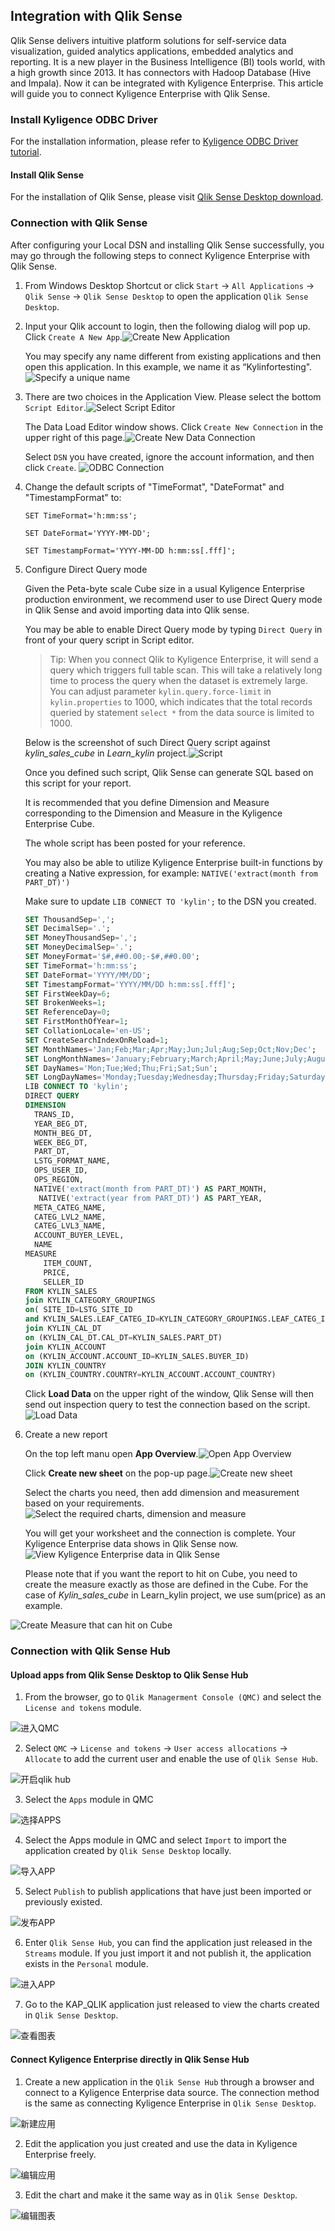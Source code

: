 ## Integration with Qlik Sense

Qlik Sense delivers intuitive platform solutions for self-service data visualization, guided analytics applications, embedded analytics and reporting. It is a new player in the Business Intelligence (BI) tools world, with a high growth since 2013. It has connectors with Hadoop Database (Hive and Impala). Now it can be integrated with Kyligence Enterprise. This article will guide you to connect Kyligence Enterprise with Qlik Sense.  

### Install Kyligence ODBC Driver

For the installation information, please refer to [Kyligence ODBC Driver tutorial](../driver/kyligence_odbc.en.md).

#### Install Qlik Sense

For the installation of Qlik Sense, please visit [Qlik Sense Desktop download](https://www.qlik.com/us/try-or-buy/download-qlik-sense).

### Connection with Qlik Sense
After configuring your Local DSN and installing Qlik Sense successfully, you may go through the following steps to connect Kyligence Enterprise with Qlik Sense.

1. From Windows Desktop Shortcut or click `Start` -> `All Applications` -> `Qlik Sense` -> `Qlik Sense Desktop` to open the application `Qlik Sense Desktop`.

2. Input your Qlik account to login, then the following dialog will pop up. Click `Create A New App`.![Create New Application](images/qlik/welcome_to_qlik_desktop.png)

   You may specify any name different from existing applications and then open this application. In this example, we name it as “Kylinfortesting".![Specify a unique name](images/qlik/create_new_application.png)

3. There are two choices in the Application View. Please select the bottom `Script Editor`.![Select Script Editor](images/qlik/script_editor.png)

   The Data Load Editor window shows. Click `Create New Connection` in the upper right of this page.![Create New Data Connection](images/qlik/create_data_connection.png)

   Select `DSN` you have created, ignore the account information, and then click `Create`. ![ODBC Connection](images/qlik/odbc_connection.png)

4. Change the default scripts of "TimeFormat", "DateFormat" and "TimestampFormat" to:

   `SET TimeFormat='h:mm:ss';`

   `SET DateFormat='YYYY-MM-DD';`

   `SET TimestampFormat='YYYY-MM-DD h:mm:ss[.fff]';`

5. Configure Direct Query mode

   Given the Peta-byte scale Cube size in a usual Kyligence Enterprise production environment, we recommend user to use Direct Query mode in Qlik Sense and avoid importing data into Qlik sense.

   You may be able to enable Direct Query mode by typing `Direct Query` in front of your query script in Script editor.

   > Tip: When you connect Qlik to Kyligence Enterprise, it will send a query which triggers full table scan. This will take a relatively long time to process the query when the dataset is extremely large. You can adjust parameter `kylin.query.force-limit` in `kylin.properties` to 1000, which indicates that the total records queried by statement `select *` from the data source is limited to 1000.
   
   Below is the screenshot of such Direct Query script against *kylin_sales_cube* in *Learn_kylin* project.![Script](images/Qlik/script_run_result.PNG)

   Once you defined such script, Qlik Sense can generate SQL based on this script for your report.

   It is recommended that you define Dimension and Measure corresponding to the Dimension and Measure in the Kyligence Enterprise Cube.  

   The whole script has been posted for your reference. 

   You may also be able to utilize Kyligence Enterprise built-in functions by creating a Native expression, for example: `NATIVE('extract(month from PART_DT)') ` 

   Make sure to update `LIB CONNECT TO 'kylin';` to the DSN you created. 

   ```sql
   SET ThousandSep=',';
   SET DecimalSep='.';
   SET MoneyThousandSep=',';
   SET MoneyDecimalSep='.';
   SET MoneyFormat='$#,##0.00;-$#,##0.00';
   SET TimeFormat='h:mm:ss';
   SET DateFormat='YYYY/MM/DD';
   SET TimestampFormat='YYYY/MM/DD h:mm:ss[.fff]';
   SET FirstWeekDay=6;
   SET BrokenWeeks=1;
   SET ReferenceDay=0;
   SET FirstMonthOfYear=1;
   SET CollationLocale='en-US';
   SET CreateSearchIndexOnReload=1;
   SET MonthNames='Jan;Feb;Mar;Apr;May;Jun;Jul;Aug;Sep;Oct;Nov;Dec';
   SET LongMonthNames='January;February;March;April;May;June;July;August;September;October;November;December';
   SET DayNames='Mon;Tue;Wed;Thu;Fri;Sat;Sun';
   SET LongDayNames='Monday;Tuesday;Wednesday;Thursday;Friday;Saturday;Sunday';
   LIB CONNECT TO 'kylin';
   DIRECT QUERY
   DIMENSION 
     TRANS_ID,
     YEAR_BEG_DT,
     MONTH_BEG_DT,
     WEEK_BEG_DT,
     PART_DT,
     LSTG_FORMAT_NAME,
     OPS_USER_ID,
     OPS_REGION,
     NATIVE('extract(month from PART_DT)') AS PART_MONTH,
      NATIVE('extract(year from PART_DT)') AS PART_YEAR,
     META_CATEG_NAME,
     CATEG_LVL2_NAME,
     CATEG_LVL3_NAME,
     ACCOUNT_BUYER_LEVEL,
     NAME
   MEASURE
       ITEM_COUNT,
       PRICE,
       SELLER_ID
   FROM KYLIN_SALES 
   join KYLIN_CATEGORY_GROUPINGS  
   on( SITE_ID=LSTG_SITE_ID 
   and KYLIN_SALES.LEAF_CATEG_ID=KYLIN_CATEGORY_GROUPINGS.LEAF_CATEG_ID)
   join KYLIN_CAL_DT
   on (KYLIN_CAL_DT.CAL_DT=KYLIN_SALES.PART_DT)
   join KYLIN_ACCOUNT 
   on (KYLIN_ACCOUNT.ACCOUNT_ID=KYLIN_SALES.BUYER_ID)
   JOIN KYLIN_COUNTRY
   on (KYLIN_COUNTRY.COUNTRY=KYLIN_ACCOUNT.ACCOUNT_COUNTRY)
   ```

   Click **Load Data** on the upper right of the window, Qlik Sense will then send out inspection query to test the connection based on the script.![Load Data](images/qlik/load_data.png)

6. Create a new report

   On the top left manu open **App Overview**.![Open App Overview](images/Qlik/go_to_app_overview.png)

   Click **Create new sheet** on the pop-up page.![Create new sheet](images/Qlik/create_new_report.png)

   Select the charts you need, then add dimension and measurement based on your requirements. ![Select the required charts, dimension and measure](images/qlik/add_dimension.png)

   You will get your worksheet and the connection is complete. Your Kyligence Enterprise data shows in Qlik Sense now.![View Kyligence Enterprise data in Qlik Sense](images/Qlik/report.png)

   Please note that if you want the report to hit on Cube, you need to create the measure exactly as those are defined in the Cube. For the case of *Kylin_sales_cube* in Learn_kylin project, we use sum(price) as an example. 

![Create Measure that can hit on Cube](images/Qlik/measure.png)

### Connection with Qlik Sense Hub 


#### Upload apps from Qlik Sense Desktop to Qlik Sense Hub

1. From the browser, go to `Qlik Managerment Console (QMC)` and select the `License and tokens` module.

![进入QMC](images/Qlik/01-licenses.PNG)

2. Select `QMC` -> `License and tokens` -> `User access allocations` -> `Allocate` to add the current user and enable the use of `Qlik Sense Hub`.

![开启qlik hub](images/Qlik/02-user_access.PNG)

3. Select the `Apps` module in QMC

![选择APPS](images/Qlik/03-apps.PNG)

4. Select the Apps module in QMC and select `Import` to import the application created by `Qlik Sense Desktop` locally.

![导入APP](images/Qlik/04-add_apps.PNG)

5. Select `Publish` to publish applications that have just been imported or previously existed.

![发布APP](images/Qlik/05-publish_app.PNG)

6. Enter `Qlik Sense Hub`, you can find the application just released in the `Streams` module. If you just import it and not publish it, the application exists in the `Personal` module.

![进入APP](images/Qlik/06_hub_app.PNG)

7. Go to the KAP_QLIK application just released to view the charts created in `Qlik Sense Desktop`.

![查看图表](images/Qlik/07_hub_Qlik.PNG)

#### Connect Kyligence Enterprise directly in Qlik Sense Hub

1. Create a new application in the `Qlik Sense Hub` through a browser and connect to a Kyligence Enterprise data source. The connection method is the same as connecting Kyligence Enterprise in `Qlik Sense Desktop`.

![新建应用](images/Qlik/08_hub_create.PNG)

2. Edit the application you just created and use the data in Kyligence Enterprise freely.

![编辑应用](images/Qlik/09_hub_table.PNG)

3. Edit the chart and make it the same way as in `Qlik Sense Desktop`.

![编辑图表](images/Qlik/10_hub_complete.PNG)



